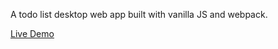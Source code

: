 A todo list desktop web app built with vanilla JS and webpack.

[Live Demo](https://akirazian.github.io/todo-list/)
